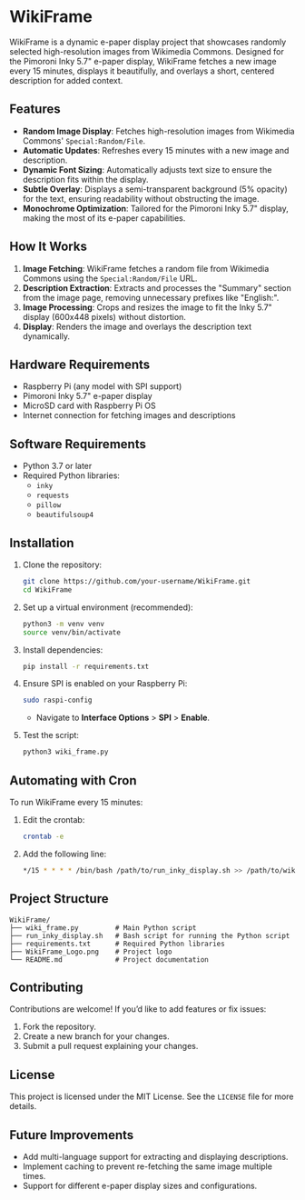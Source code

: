 # WikiFrame

WikiFrame is a dynamic e-paper display project that showcases randomly selected high-resolution images from Wikimedia Commons. Designed for the Pimoroni Inky 5.7" e-paper display, WikiFrame fetches a new image every 15 minutes, displays it beautifully, and overlays a short, centered description for added context. 

## Features
- **Random Image Display**: Fetches high-resolution images from Wikimedia Commons' `Special:Random/File`.
- **Automatic Updates**: Refreshes every 15 minutes with a new image and description.
- **Dynamic Font Sizing**: Automatically adjusts text size to ensure the description fits within the display.
- **Subtle Overlay**: Displays a semi-transparent background (5% opacity) for the text, ensuring readability without obstructing the image.
- **Monochrome Optimization**: Tailored for the Pimoroni Inky 5.7" display, making the most of its e-paper capabilities.

## How It Works
1. **Image Fetching**: WikiFrame fetches a random file from Wikimedia Commons using the `Special:Random/File` URL.
2. **Description Extraction**: Extracts and processes the "Summary" section from the image page, removing unnecessary prefixes like "English:".
3. **Image Processing**: Crops and resizes the image to fit the Inky 5.7" display (600x448 pixels) without distortion.
4. **Display**: Renders the image and overlays the description text dynamically.

## Hardware Requirements
- Raspberry Pi (any model with SPI support)
- Pimoroni Inky 5.7" e-paper display
- MicroSD card with Raspberry Pi OS
- Internet connection for fetching images and descriptions

## Software Requirements
- Python 3.7 or later
- Required Python libraries:
  - `inky`
  - `requests`
  - `pillow`
  - `beautifulsoup4`

## Installation
1. Clone the repository:
   ```bash
   git clone https://github.com/your-username/WikiFrame.git
   cd WikiFrame
   ```

2. Set up a virtual environment (recommended):
   ```bash
   python3 -m venv venv
   source venv/bin/activate
   ```

3. Install dependencies:
   ```bash
   pip install -r requirements.txt
   ```

4. Ensure SPI is enabled on your Raspberry Pi:
   ```bash
   sudo raspi-config
   ```
   - Navigate to **Interface Options** > **SPI** > **Enable**.

5. Test the script:
   ```bash
   python3 wiki_frame.py
   ```

## Automating with Cron
To run WikiFrame every 15 minutes:
1. Edit the crontab:
   ```bash
   crontab -e
   ```

2. Add the following line:
   ```bash
   */15 * * * * /bin/bash /path/to/run_inky_display.sh >> /path/to/wiki_frame.log 2>&1
   ```

## Project Structure
```
WikiFrame/
├── wiki_frame.py         # Main Python script
├── run_inky_display.sh   # Bash script for running the Python script
├── requirements.txt      # Required Python libraries
├── WikiFrame_Logo.png    # Project logo
└── README.md             # Project documentation
```

## Contributing
Contributions are welcome! If you’d like to add features or fix issues:
1. Fork the repository.
2. Create a new branch for your changes.
3. Submit a pull request explaining your changes.

## License
This project is licensed under the MIT License. See the `LICENSE` file for more details.

## Future Improvements
- Add multi-language support for extracting and displaying descriptions.
- Implement caching to prevent re-fetching the same image multiple times.
- Support for different e-paper display sizes and configurations.
